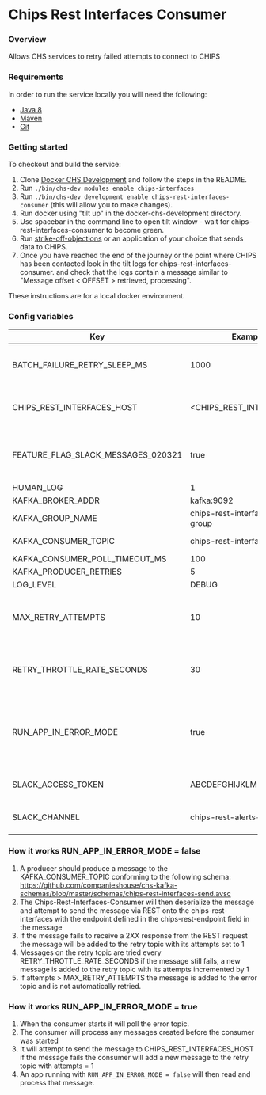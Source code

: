 # Chips Rest Interfaces Consumer

### Overview
Allows CHS services to retry failed attempts to connect to CHIPS

### Requirements

In order to run the service locally you will need the following:

- [Java 8](http://www.oracle.com/technetwork/java/javase/downloads/jdk8-downloads-2133151.html)
- [Maven](https://maven.apache.org/download.cgi)
- [Git](https://git-scm.com/downloads)

### Getting started

To checkout and build the service:
1. Clone [Docker CHS Development](https://github.com/companieshouse/docker-chs-development) and follow the steps in the README.
2. Run `./bin/chs-dev modules enable chips-interfaces`
3. Run `./bin/chs-dev development enable chips-rest-interfaces-consumer` (this will allow you to make changes).
4. Run docker using "tilt up" in the docker-chs-development directory.
5. Use spacebar in the command line to open tilt window - wait for chips-rest-interfaces-consumer to become green.
6. Run [strike-off-objections](https://github.com/companieshouse/strike-off-objections-web) or an application of your choice that sends data to CHIPS.
7. Once you have reached the end of the journey or the point where CHIPS has been contacted look in the tilt logs for chips-rest-interfaces-consumer.
and check that the logs contain a message similar to "Message offset < OFFSET > retrieved, processing".

These instructions are for a local docker environment.

### Config variables

Key             | Example Value   | Description
----------------|---------------- |------------------------------------
BATCH_FAILURE_RETRY_SLEEP_MS | 1000 | How many ms to wait before retrying a batch that fails
CHIPS_REST_INTERFACES_HOST | <CHIPS_REST_INTERFACES_URL> | Exit point to CHIPS for incoming messages.
FEATURE_FLAG_SLACK_MESSAGES_020321 | true | Whether to send failure messages to a slack channel defined by SLACK_CHANNEL
HUMAN_LOG | 1 |
KAFKA_BROKER_ADDR | kafka:9092 |
KAFKA_GROUP_NAME | chips-rest-interfaces-consumer-group |
KAFKA_CONSUMER_TOPIC | chips-rest-interfaces-send | The main topic to consume
KAFKA_CONSUMER_POLL_TIMEOUT_MS | 100 |
KAFKA_PRODUCER_RETRIES | 5 |
LOG_LEVEL | DEBUG |
MAX_RETRY_ATTEMPTS | 10 | Number of retries before the message is added to the error topic.
RETRY_THROTTLE_RATE_SECONDS | 30 | Delay between retry consumer processing the messages on the retry topic.
RUN_APP_IN_ERROR_MODE | true | If true consumer only consumes off of error topic, if false, consumes off of main and retry topic
SLACK_ACCESS_TOKEN | ABCDEFGHIJKLMNOPQRSTUVWXYZ | Access token for sending slack messages
SLACK_CHANNEL | chips-rest-alerts-test | Slack channel failure messages are sent to

### How it works RUN_APP_IN_ERROR_MODE = false

1. A producer should produce a message to the KAFKA_CONSUMER_TOPIC conforming to the following schema: https://github.com/companieshouse/chs-kafka-schemas/blob/master/schemas/chips-rest-interfaces-send.avsc  
2. The Chips-Rest-Interfaces-Consumer will then deserialize the message and attempt to send the message via REST onto the chips-rest-interfaces with the endpoint defined in the chips-rest-endpoint field in the message  
3. If the message fails to receive a 2XX response from the REST request the message will be added to the retry topic with its attempts set to 1  
4. Messages on the retry topic are tried every RETRY_THROTTLE_RATE_SECONDS if the message still fails, a new message is added to the retry topic with its attempts incremented by 1  
5. If attempts > MAX_RETRY_ATTEMPTS the message is added to the error topic and is not automatically retried.  

### How it works RUN_APP_IN_ERROR_MODE = true

1. When the consumer starts it will poll the error topic.
2. The consumer will process any messages created before the consumer was started
3. It will attempt to send the message to CHIPS_REST_INTERFACES_HOST if the message fails the consumer will add a new message to the retry topic with attempts = 1
4. An app running with `RUN_APP_IN_ERROR_MODE = false` will then read and process that message.